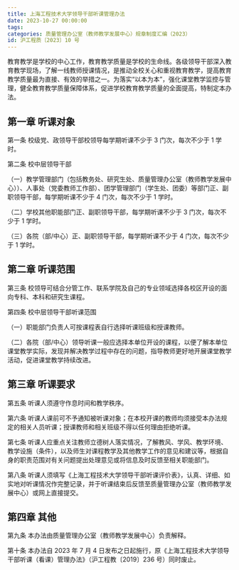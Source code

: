 ```yaml
---
title: 上海工程技术大学领导干部听课管理办法
date: 2023-10-27 00:00:00
tags: 
categories: 质量管理办公室（教师教学发展中心）规章制度汇编（2023）
id: 沪工程质〔2023〕10 号
---
```


教育教学是学校的中心工作，教育教学质量是学校的生命线。各级领导干部深入教育教学现场，了解一线教师授课情况，是推动全校关心和重视教育教学，提高教育教学质量最为直接、有效的举措之一。为落实“以本为本”，强化课堂教学监控与管理，健全教育教学质量保障体系，促进学校教育教学质量的全面提高，特制定本办法。

## 第一章 听课对象

第一条 校级党、政领导干部校领导每学期听课不少于 3 门次，每次不少于 1 学时。

第二条 校中层领导干部

（一）教学管理部门（包括教务处、研究生处、质量管理办公室（教师教学发展中心））、人事处（党委教师工作部）、团学管理部门（学生处、团委）等部门正、副职领导干部，每学期听课不少于 4 门次，每次不少于 1 学时。

（二）学校其他职能部门正、副职领导干部，每学期听课不少于 3 门次，每次不少于 1 学时。

（三）各院（部/中心）正、副职领导干部，每学期听课不少于 4 门次，每次不少于 1 学时。

## 第二章 听课范围

第三条 校领导可结合分管工作、联系学院及自己的专业领域选择各校区开设的面向专科、本科和研究生课程。

第四条 校中层领导干部听课范围

（一）职能部门负责人可按课程表自行选择听课班级和授课教师。

（二）各院（部/中心）领导听课一般应选择本单位开设的课程，以便了解本单位课堂教学实际，发现并解决教学过程中存在的问题，指导教师更好地开展课堂教学活动，促进课堂教学持续改进。

## 第三章 听课要求

第五条 听课人须遵守作息时间和教学秩序。

第六条 听课人课前可不予通知被听课对象；在本校开课的教师均须接受本办法规定的相关人员听课；授课教师和相关班级不得以任何理由拒绝听课。

第七条 听课人应重点关注教师立德树人落实情况，了解教风、学风、教学环境、教学设施（条件），以及师生对课程教学及其他教学工作的意见和建议等，根据自身的职责范围对有关问题提出处理意见或将信息及时反馈至相关职能部门。

第八条 听课人须填写《上海工程技术大学领导干部听课评价表》，认真、详细、如实地对听课情况作完整记录，并于听课结束后反馈至质量管理办公室（教师教学发展中心）或网上直接提交。

## 第四章 其他

第九条 本办法由质量管理办公室（教师教学发展中心）负责解释。

第十条 本办法自 2023 年 7 月 4 日发布之日起施行，原《上海工程技术大学领导干部听课（看课）管理办法》（沪工程教〔2019〕236 号）同时废止。
